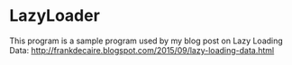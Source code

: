 # LazyLoader

This program is a sample program used by my blog post on Lazy Loading Data: http://frankdecaire.blogspot.com/2015/09/lazy-loading-data.html
